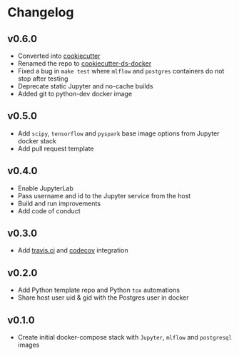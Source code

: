 # Changelog

## v0.6.0

- Converted into [cookiecutter](https://github.com/cookiecutter/cookiecutter)
- Renamed the repo to [cookiecutter-ds-docker](https://github.com/sertansenturk/cookiecutter-ds-docker)
- Fixed a bug in `make test` where `mlflow` and `postgres` containers do not stop after testing
- Deprecate static Jupyter and no-cache builds
- Added git to python-dev docker image

## v0.5.0

- Add `scipy`, `tensorflow` and `pyspark` base image options from Jupyter docker stack
- Add pull request template

## v0.4.0

- Enable JupyterLab
- Pass username and id to the Jupyter service from the host
- Build and run improvements
- Add code of conduct

## v0.3.0

- Add [travis.ci](https://travis-ci.com/github/sertansenturk/cookiecutter-ds-docker) and [codecov](https://codecov.io/gh/sertansenturk/cookiecutter-ds-docker/) integration

## v0.2.0

- Add Python template repo and Python `tox` automations
- Share host user uid & gid with the Postgres user in docker

## v0.1.0

- Create initial docker-compose stack with `Jupyter`, `mlflow` and `postgresql` images
